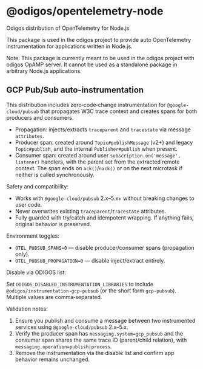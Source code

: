 # @odigos/opentelemetry-node

Odigos distribution of OpenTelemetry for Node.js

This package is used in the odigos project to provide auto OpenTelemetry instrumentation for applications written in Node.js.

Note: This package is currently meant to be used in the odigos project with odigos OpAMP server. It cannot be used as a standalone package in arbitrary Node.js applications.

## GCP Pub/Sub auto-instrumentation

This distribution includes zero‑code‑change instrumentation for `@google-cloud/pubsub` that propagates W3C trace context and creates spans for both producers and consumers.

- Propagation: injects/extracts `traceparent` and `tracestate` via message `attributes`.
- Producer span: created around `Topic#publishMessage` (v2+) and legacy `Topic#publish`, and the internal `Publisher#publish` when present.
- Consumer span: created around user `subscription.on('message', listener)` handlers, with the parent set from the extracted remote context. The span ends on `ack()`/`nack()` or on the next microtask if neither is called synchronously.

Safety and compatibility:

- Works with `@google-cloud/pubsub` 2.x–5.x+ without breaking changes to user code.
- Never overwrites existing `traceparent`/`tracestate` attributes.
- Fully guarded with try/catch and idempotent wrapping. If anything fails, original behavior is preserved.

Environment toggles:

- `OTEL_PUBSUB_SPANS=0` — disable producer/consumer spans (propagation only).
- `OTEL_PUBSUB_PROPAGATION=0` — disable inject/extract entirely.

Disable via ODIGOS list:

Set `ODIGOS_DISABLED_INSTRUMENTATION_LIBRARIES` to include `@odigos/instrumentation-gcp-pubsub` (or the short form `gcp-pubsub`). Multiple values are comma‑separated.

Validation notes:

1. Ensure you publish and consume a message between two instrumented services using `@google-cloud/pubsub` 2.x–5.x.
2. Verify the producer span has `messaging.system=gcp_pubsub` and the consumer span shares the same trace ID (parent/child relation), with `messaging.operation=publish|process`.
3. Remove the instrumentation via the disable list and confirm app behavior remains unchanged.
